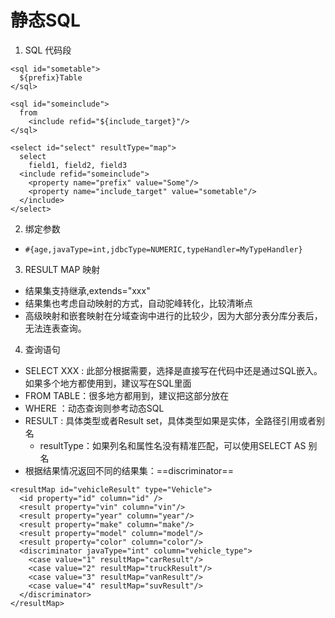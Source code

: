# 静态SQL

1. SQL 代码段

```
<sql id="sometable">
  ${prefix}Table
</sql>

<sql id="someinclude">
  from
    <include refid="${include_target}"/>
</sql>

<select id="select" resultType="map">
  select
    field1, field2, field3
  <include refid="someinclude">
    <property name="prefix" value="Some"/>
    <property name="include_target" value="sometable"/>
  </include>
</select>
```
2. 绑定参数 
- ```#{age,javaType=int,jdbcType=NUMERIC,typeHandler=MyTypeHandler}```
3. RESULT MAP 映射
-   结果集支持继承,extends="xxx"
-   结果集也考虑自动映射的方式，自动驼峰转化，比较清晰点
-   高级映射和嵌套映射在分域查询中进行的比较少，因为大部分表分库分表后，无法连表查询。
4. 查询语句
- SELECT XXX : 此部分根据需要，选择是直接写在代码中还是通过SQL嵌入。如果多个地方都使用到，建议写在SQL里面
- FROM TABLE：很多地方都用到，建议把这部分放在<sql></sql>
- WHERE ：动态查询则参考动态SQL
- RESULT : 具体类型或者Result set，具体类型如果是实体，全路径引用或者别名
    - resultType：如果列名和属性名没有精准匹配，可以使用SELECT AS 别名 
- 根据结果情况返回不同的结果集：==discriminator==

```
<resultMap id="vehicleResult" type="Vehicle">
  <id property="id" column="id" />
  <result property="vin" column="vin"/>
  <result property="year" column="year"/>
  <result property="make" column="make"/>
  <result property="model" column="model"/>
  <result property="color" column="color"/>
  <discriminator javaType="int" column="vehicle_type">
    <case value="1" resultMap="carResult"/>
    <case value="2" resultMap="truckResult"/>
    <case value="3" resultMap="vanResult"/>
    <case value="4" resultMap="suvResult"/>
  </discriminator>
</resultMap>
```

